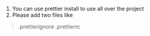 1. You can use prettier install to use all over the project
2. Please add two files like
  > .prettierignore
  >.prettierrc

  